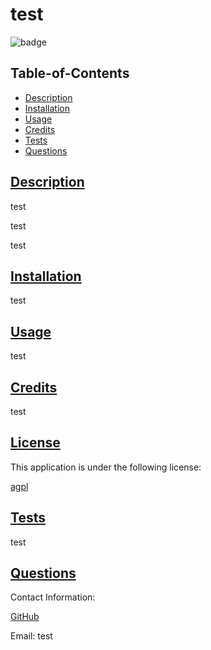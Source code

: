 
  # test

  ![badge](https://img.shields.io/badge/license-agpl-blue)

  ## Table-of-Contents

  * [Description](#description)
  * [Installation](#installation)
  * [Usage](#usage)
  * [Credits](#contributing)
  * [Tests](#tests)
  * [Questions](#questions)
  
  ## [Description](#table-of-contents)

  test

  test

  test

  ## [Installation](#table-of-contents)

  test

  ## [Usage](#table-of-contents)

  test
  
  ## [Credits](#table-of-contents)

  test

  
  ## [License](#table-of-contents)

  This application is under the following license:

  [agpl](https://choosealicense.com/licenses/agpl)
    
  
  ## [Tests](#table-of-contents)

  test

  ## [Questions](#table-of-contents)

  Contact Information:

  [GitHub](https://github.com/test)

  Email: test
